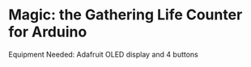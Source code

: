 # Magic: the Gathering Life Counter for Arduino
Equipment Needed: Adafruit OLED display and 4 buttons
